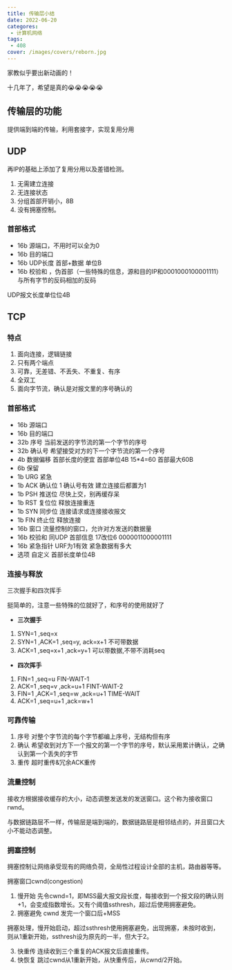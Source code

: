 ```yaml
---
title: 传输层小结
date: 2022-06-20
categores:
 - 计算机网络
tags:
 - 408
cover: /images/covers/reborn.jpg
---
```


家教似乎要出新动画的！

十几年了，希望是真的:sob::sob::sob::sob::sob:

<!-- more -->
## 传输层的功能

提供端到端的传输，利用套接字，实现复用分用

## UDP

再IP的基础上添加了复用分用以及差错检测。

1. 无需建立连接
2. 无连接状态
3. 分组首部开销小，8B
4. 没有拥塞控制。

### 首部格式

- 16b 源端口，不用时可以全为0
- 16b 目的端口
- 16b UDP长度 首部+数据 单位B
- 16b 校验和 ，伪首部（一些特殊的信息，源和目的IP和0001000100001111）与所有字节的反码相加的反码

UDP报文长度单位位4B

## TCP

### 特点

1. 面向连接，逻辑链接
2. 只有两个端点
3. 可靠，无差错、不丢失、不重复、有序
4. 全双工
5. 面向字节流，确认是对报文里的序号确认的
  
### 首部格式

- 16b 源端口
- 16b 目的端口
- 32b 序号 当前发送的字节流的第一个字节的序号
- 32b 确认号 希望接受对方的下一个字节流的第一个序号
- 4b  数据偏移 首部长度的便宜 首部单位4B 15*4=60 首部最大60B
- 6b  保留
- 1b  URG 紧急
- 1b  ACK 确认位 1 确认号有效 建立连接后都置为1
- 1b  PSH 推送位 尽快上交，别再缓存呆
- 1b  RST 复位位 释放连接重连
- 1b  SYN 同步位 连接请求或连接接收报文
- 1b  FIN 终止位 释放连接
- 16b 窗口 流量控制的窗口，允许对方发送的数据量
- 16b 校验和 同UDP 首部信息 17改位6 0000011000001111 
- 16b 紧急指针 URF为1有效 紧急数据有多大
- 选项 自定义 首部长度单位4B

### 连接与释放

三次握手和四次挥手

挺简单的，注意一些特殊的位就好了，和序号的使用就好了

- **三次握手**

1. SYN=1 ,seq=x
2. SYN=1 ,ACK=1 ,seq=y, ack=x+1 不可带数据
3. ACK=1 ,seq=x+1 ,ack=y+1 可以带数据,不带不消耗seq

- **四次挥手**

1. FIN=1 ,seq=u FIN-WAIT-1
2. ACK=1 ,seq=v ,ack=u+1 FINT-WAIT-2
3. FIN=1 ,ACK=1 ,seq=w ,ack=u+1 TIME-WAIT
4. ACK=1 ,seq=u+1 ,ack=w+1

### 可靠传输

1. 序号 对整个字节流的每个字节都编上序号，无结构但有序
2. 确认 希望收到对方下一个报文的第一个字节的序号，默认采用累计确认，之确认到第一个丢失的字节
3. 重传 超时重传&冗余ACK重传

### 流量控制

接收方根据接收缓存的大小，动态调整发送发的发送窗口。这个称为接收窗口rwnd。

与数据链路层不一样，传输层是端到端的，数据链路层是相邻结点的，并且窗口大小不能动态调整。

### 拥塞控制

拥塞控制让网络承受现有的网络负荷，全局性过程设计全部的主机，路由器等等。

拥塞窗口cwnd(congestion) 

1. 慢开始 先令cwnd=1，即MSS最大报文段长度，每接收到一个报文段的确认则+1，会变成指数增长。又有个阈值ssthresh，超过后使用拥塞避免。
2. 拥塞避免 cwnd 发完一个窗口后+MSS

拥塞处理，慢开始启动，超过ssthresh使用拥塞避免，出现拥塞，未按时收到，则从1重新开始，ssthresh设为原先的一半，但大于2。

3. 快重传 连续收到三个重复的ACK报文后直接重传。
4. 快恢复 跳过cwnd从1重新开始，从快重传后，从cwnd/2开始。
